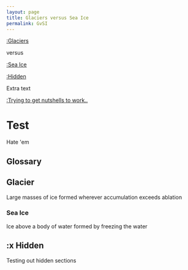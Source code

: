 ```yaml
---
layout: page
title: Glaciers versus Sea Ice
permalink: GvSI
---
```


[:Glaciers](#Glacier)

versus

[:Sea Ice](#SeaIce)

[:Hidden](#hidden)

Extra text

[:Trying to get nutshells to work..](#test)

# Test
Hate 'em

## Glossary
## Glacier
Large masses of ice formed wherever accumulation exceeds ablation

### Sea Ice
Ice above a body of water formed by freezing the water

## :x Hidden
Testing out hidden sections
